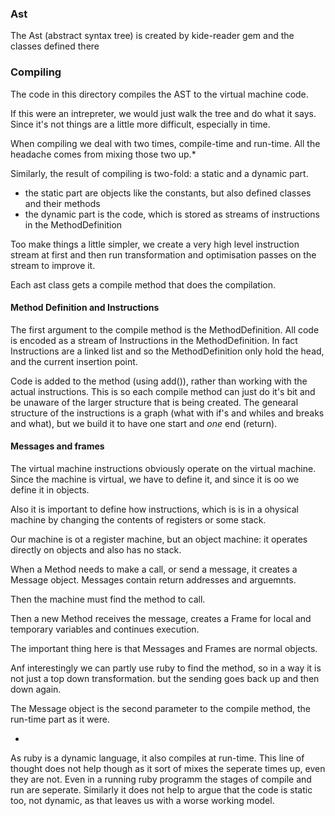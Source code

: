 ### Ast

The Ast (abstract syntax tree) is created by kide-reader gem and the classes defined there

### Compiling

The code in this directory compiles the AST to the virtual machine code. 

If this were an intrepreter, we would just walk the tree and do what it says. Since it's not things are a little more
difficult, especially in time.

When compiling we deal with two times, compile-time and run-time. All the headache comes from mixing those two up.*

Similarly, the result of compiling is two-fold: a static and a dynamic part.

- the static part are objects like the constants, but also defined classes and their methods
- the dynamic part is the code, which is stored as streams of instructions in the MethodDefinition

Too make things a little simpler, we create a very high level instruction stream at first and then run 
transformation and optimisation passes on the stream to improve it. 

Each ast class gets a compile method that does the compilation.
  
#### Method Definition and Instructions

The first argument to the compile method is the MethodDefinition. All code is encoded as a stream of Instructions in the
MethodDefinition. In fact Instructions are a linked list and so the MethodDefinition only hold the head, and the current
insertion point.

Code is added to the method (using add()), rather than working with the actual instructions. This is so each compile method
can just do it's bit and be unaware of the larger structure that is being created. The genearal structure of the instructions
is a graph (what with if's and whiles and breaks and what), but we build it to have one start and *one* end (return).


#### Messages and frames

The virtual machine instructions obviously operate on the virtual machine. Since the machine is virtual, we have to define
it, and since it is oo we define it in objects.

Also it is important to define how instructions, which is is in a ohysical machine by changing the contents of registers or 
some stack.
 
Our machine is ot a register machine, but an object machine: it operates directly on objects and also has no stack.

When a Method needs to make a call, or send a message, it creates a Message object. Messages contain return addresses and
arguemnts.

Then the machine must find the method to call.

Then a new Method receives the message, creates a Frame for local and temporary variables and continues execution.

The important thing here is that Messages and Frames are normal objects.

Anf interestingly we can partly use ruby to find the method, so in a way it is not just a top down transformation. but 
the sending goes back up and then down again.

The Message object is the second parameter to the compile method, the run-time part as it were.


* 
As ruby is a dynamic language, it also compiles at run-time. This line of thought does not help though as it sort of mixes
the seperate times up, even they are not. Even in a running ruby programm the stages of compile and run are seperate.
Similarly it does not help to argue that the code is static too, not dynamic, as that leaves us with a worse working model. 